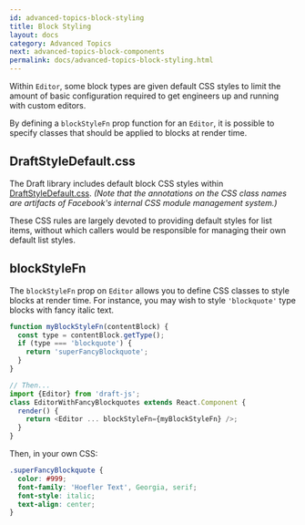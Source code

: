 ```yaml
---
id: advanced-topics-block-styling
title: Block Styling
layout: docs
category: Advanced Topics
next: advanced-topics-block-components
permalink: docs/advanced-topics-block-styling.html
---
```


Within `Editor`, some block types are given default CSS styles to limit the amount
of basic configuration required to get engineers up and running with custom
editors.

By defining a `blockStyleFn` prop function for an `Editor`, it is possible
to specify classes that should be applied to blocks at render time.

## DraftStyleDefault.css

The Draft library includes default block CSS styles within
[DraftStyleDefault.css](https://github.com/facebook/draft-js/blob/master/src/component/utils/DraftStyleDefault.css). _(Note that the annotations on the CSS class names are
artifacts of Facebook's internal CSS module management system.)_

These CSS rules are largely devoted to providing default styles for list items,
without which callers would be responsible for managing their own default list
styles.

## blockStyleFn

The `blockStyleFn` prop on `Editor` allows you to define CSS classes to
style blocks at render time. For instance, you may wish to style `'blockquote'`
type blocks with fancy italic text.

```js
function myBlockStyleFn(contentBlock) {
  const type = contentBlock.getType();
  if (type === 'blockquote') {
    return 'superFancyBlockquote';
  }
}

// Then...
import {Editor} from 'draft-js';
class EditorWithFancyBlockquotes extends React.Component {
  render() {
    return <Editor ... blockStyleFn={myBlockStyleFn} />;
  }
}
```

Then, in your own CSS:

```css
.superFancyBlockquote {
  color: #999;
  font-family: 'Hoefler Text', Georgia, serif;
  font-style: italic;
  text-align: center;
}
```

